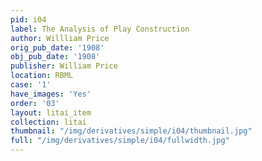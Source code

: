 ```yaml
---
pid: i04
label: The Analysis of Play Construction
author: Willliam Price
orig_pub_date: '1908'
obj_pub_date: '1908'
publisher: William Price
location: RBML
case: '1'
have_images: 'Yes'
order: '03'
layout: litai_item
collection: litai
thumbnail: "/img/derivatives/simple/i04/thumbnail.jpg"
full: "/img/derivatives/simple/i04/fullwidth.jpg"
---
```

